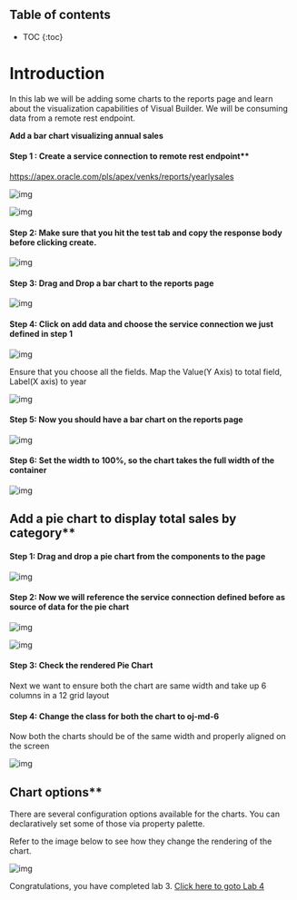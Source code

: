 
## Table of contents

* TOC
{:toc}

# Introduction

In this lab we will be adding some charts to the reports page and learn about the visualization capabilities of Visual Builder. We will be consuming data from a remote rest endpoint. 



**Add a bar chart visualizing annual sales**



#### Step 1 : Create a service connection to remote rest endpoint**



https://apex.oracle.com/pls/apex/venks/reports/yearlysales



![img](assets/image2019-8-25_15-22-13.png)



![img](assets/image2019-8-25_15-22-50.png)



#### Step 2: Make sure that you hit the test tab and copy the response body before clicking create.



![img](assets/image2019-8-25_15-24-19.png)



#### Step 3: Drag and Drop a bar chart to the reports page



![img](assets/image2019-8-25_15-26-4.png)



#### Step 4: Click on add data and choose the service connection we just defined in step 1

![img](assets/image2019-8-25_15-27-45.png)

Ensure that you choose all the fields. Map the Value(Y Axis) to total field, Label(X axis) to year 

![img](assets/image2019-8-25_15-29-15.png)

#### Step 5: Now you should have a bar chart on the reports page


![img](assets/image2019-8-25_15-30-39.png)

#### Step 6: Set the width to 100%, so the chart takes the full width of the container

![img](assets/image2019-8-25_16-24-41.png)


## Add a pie chart to display total sales by category**

#### Step 1: Drag and drop a pie chart from the components to the page

![img](assets/image2019-8-25_16-28-32.png)

#### Step 2: Now we will reference the service connection defined before as source of data for the pie chart

![img](assets/image2019-8-25_16-30-16.png)

![img](assets/image2019-8-25_16-31-38.png)

#### Step 3: Check the rendered Pie Chart

Next we want to ensure both the chart are same width and take up 6 columns in a 12 grid layout

#### Step 4: Change the class for both the chart to oj-md-6

Now both the charts should be of the same width and properly aligned on the screen

![img](assets/image2019-8-25_16-37-14.png)

## Chart options**
There are several configuration options available for the charts. You can declaratively set some of those via property palette.

Refer to the image below to see how they change the rendering of the chart.

![img](assets/chart-options.gif)


Congratulations, you have completed lab 3. [Click here to goto Lab 4](lab4)